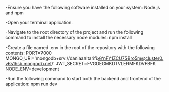
-Ensure you have the following software installed on your system:
    Node.js and npm 

-Open your terminal application.

-Navigate to the root directory of the project and run the following command to install the necessary node modules:
   npm install

-Create a file named .env in the root of the repository with the following contents:
  PORT=7000
  MONGO_URI='mongodb+srv://daniaaaltarifi:eYnFY1ZCU75Bro5m@cluster0.v6s1hsb.mongodb.net/'
  JWT_SECRET=FVGDEGMKDTVLERMFKDVFBFK
  NODE_ENV=development
  
-Run the following command to start both the backend and frontend of the application:
  npm run dev

